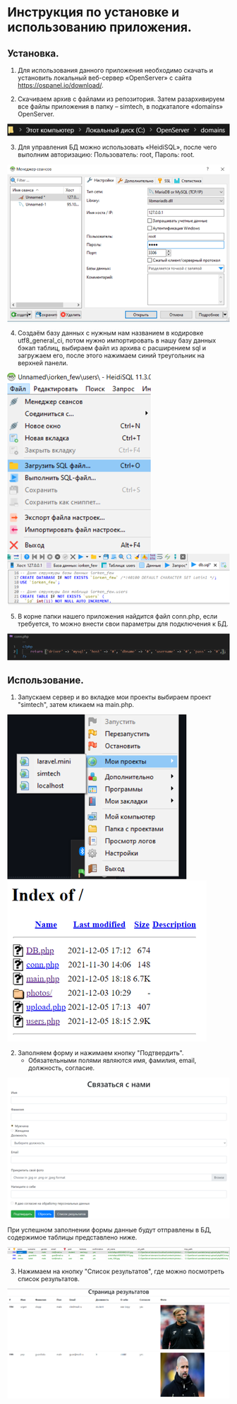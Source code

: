 # Инструкция по установке и использованию приложения.
## Установка.
1) Для использования данного приложения необходимо скачать и установить локальный веб-сервер «OpenServer» с сайта https://ospanel.io/download/.

2) Скачиваем архив с файлами из репозитория. Затем разархивируем все файлы приложения в папку – simtech, в подкаталоге «domains» OpenServer.

![GitHub](/instructions/1.png)

3) Для управления БД можно использовать «HeidiSQL», после чего выполним авторизацию: Пользователь: root, Пароль: root.

![GitHub](/instructions/10.png)

4) Создаём базу данных с нужным нам названием в кодировке utf8_general_ci, потом нужно импортировать в нашу базу данных бэкап таблиц, выбираем файл из архива с расширением sql и загружаем его, после этого нажимаем синий треугольник на верхней панели.

![GitHub](/instructions/8.png)
![GitHub](/instructions/9.png)

5) В корне папки нашего приложения найдится файл conn.php, если требуется, то можно внести свои параметры для подключения к БД.
 
![GitHub](/instructions/conn.png)

## Использование.
1) Запускаем сервер и во вкладке мои проекты выбираем проект "simtech", затем кликаем на main.php.

![GitHub](/instructions/3.png)
![GitHub](/instructions/4.png)
   
2) Заполняем форму и нажимаем кнопку "Подтвердить".
   * Обязательными полями являются имя, фамилия, email, должность, согласие.
   
![GitHub](/instructions/5.png)
   
   При успешном заполнении формы данные будут отправлены в БД, содержимое таблицы представлено ниже.
   
![GitHub](/instructions/6.png)
    
3) Нажимаем на кнопку "Список результатов", где можно посмотреть список результатов.

![GitHub](/instructions/7.png)
